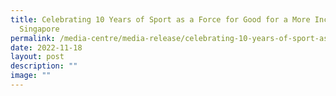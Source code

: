 ```yaml
---
title: Celebrating 10 Years of Sport as a Force for Good for a More Inclusive
  Singapore
permalink: /media-centre/media-release/celebrating-10-years-of-sport-as-a-force-for-good-for-a-more-inclusive/
date: 2022-11-18
layout: post
description: ""
image: ""
---
```

